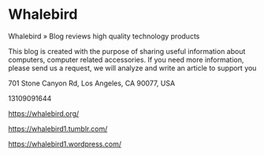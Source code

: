 # Whalebird

Whalebird » Blog reviews high quality technology products

This blog is created with the purpose of sharing useful information about computers, computer related accessories. If you need more information, please send us a request, we will analyze and write an article to support you

701 Stone Canyon Rd, Los Angeles, CA 90077, USA

13109091644

https://whalebird.org/

https://whalebird1.tumblr.com/

https://whalebird1.wordpress.com/
